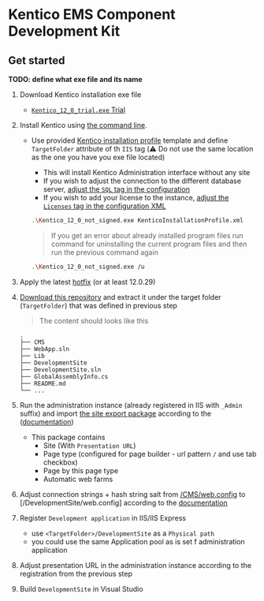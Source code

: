 # Kentico EMS Component Development Kit

## Get started

**TODO: define what exe file and its name**

1. Download Kentico installation exe file
    * [`Kentico_12_0_trial.exe` Trial](https://www.kentico.com/download-demo/trial-version)
1. Install Kentico using [the command line](https://docs.kentico.com/K12SP/Installing+Kentico+from+the+command+line).
    * Use provided [Kentico installation profile](/KenticoInstallationProfile.xml) template and define `TargetFolder` attribute of th `IIS` tag (:warning: Do not use the same location as the one you have you exe file located)
        * This will install Kentico Administration interface without any site
        * If you wish to adjust the connection to the different database server, [adjust the `SQL` tag in the configuration](https://docs.kentico.com/K12SP/installation/installing-kentico-from-the-command-line/command-line-installation-xml-configuration)
        * If you wish to add your license to the instance, [adjust the `Licenses` tag in the configuration XML]((https://docs.kentico.com/K12SP/installation/installing-kentico-from-the-command-line/command-line-installation-xml-configuration))

      ```sh
      .\Kentico_12_0_not_signed.exe KenticoInstallationProfile.xml
      ```

      > If you get an error about already installed program files run command for uninstalling the current program files and then run the previous command again

      ```sh
      .\Kentico_12_0_not_signed.exe /u
      ```

1. Apply the latest [hotfix](https://devnet.kentico.com/download/hotfixes) (or at least 12.0.29)

1. [Download this repository](https://github.com/Simply007/ems-mvc-component-development-kit/archive/master.zip) and extract it under the target folder (`TargetFolder`) that was defined in previous step

    > The content should looks like this

    ```plain
    .
    ├── CMS
    ├── WebApp.sln
    ├── Lib
    ├── DevelopmentSite
    ├── DevelopmentSite.sln
    ├── GlobalAssemblyInfo.cs
    ├── README.md
    └── ...
    ```

1. Run the administration instance (already registered in IIS with `_Admin` suffix)  and import [the site export package](/DevelopmentSite.zip) according to the ([documentation](https://docs.kentico.com/K12SP/Importing+a+site+or+objects))
    * This package contains
        * Site (With `Presentation URL`)
        * Page type (configured for page builder - url pattern `/` and use tab  checkbox)
        * Page by this page type
        * Automatic web farms

1. Adjust connection strings + hash string salt from [/CMS/web.config](/CMS/web.config) to [/DevelopmentSite/web.config] according to the [documentation](https://docs.kentico.com/K12SP/Starting+with+MVC+development)

1. Register `Development application` in IIS/IIS Express
    * use `<TargetFolder>/DevelopmentSite` as a `Physical path`
    * you could use the same Application pool as is set f administration application

1. Adjust presentation URL in the administration instance according to the registration from the previous step

1. Build `DevelopmentSite` in Visual Studio
